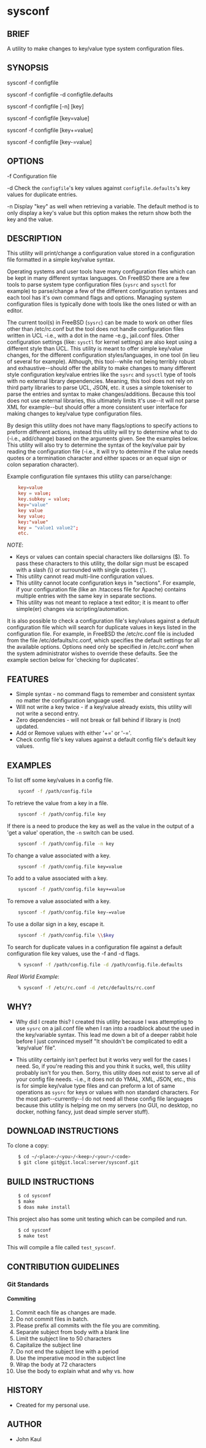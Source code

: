 <!--------------------------------------------*- MARKDOWN -*------
File Last Updated: October 21 2020 16:01

File:    readme.md
Author:  John Kaul <john.kaul@outlook.com>
Brief:   This section should contain information about this project.
------------------------------------------------------------------>

# sysconf

## BRIEF

A utility to make changes to key/value type system configuration
files.

## SYNOPSIS
sysconf -f configfile

sysconf -f configfile -d configfile.defaults

sysconf -f configfile [-n] [key]

sysconf -f configfile [key=value]

sysconf -f configfile [key+=value]

sysconf -f configfile [key-=value]

## OPTIONS
-f      Configuration file

-d      Check the `configfile`'s key values against `configfile.defaults`'s key values for duplicate entries.

-n      Display "key" as well when retrieving a variable. The default method is to only display a key's value but this option makes the return show both the key and the value.

## DESCRIPTION
This utility will print/change a configuration value stored in a configuration file formatted in a simple key/value syntax.

Operating systems and user tools have many configuration files which can be kept in many different syntax languages. On FreeBSD there are a few tools to parse system type configuration files (`sysrc` and `sysctl` for example) to parse/change a few of the different configuration syntaxes and each tool has it's own command flags and options. Managing system configuration files is typically done with tools like the ones listed or with an editor.

The current tool(s) in FreeBSD (`sysrc`) can be made to work on other files other than /etc/rc.conf but the tool does not handle configuration files written in UCL -i.e., with a dot in the name -e.g., jail.conf files. Other configuration settings (like: `sysctl` for kernel settings) are also kept using a different style than UCL. This utility is meant to offer simple key/value changes, for the different configuration styles/languages, in one tool (in lieu of several for example).  Although, this tool--while not being terribly robust and exhaustive--should offer the ability to make changes to many different style configuration key/value entries like the `sysrc` and `sysctl` type of tools with no external library dependencies. Meaning, this tool does not rely on third party libraries to parse UCL, JSON, etc. it uses a simple tokeniser to parse the entries and syntax to make changes/additions. Because this tool does not use external libraries, this ultimately limits it's use--it will not parse XML for example--but should offer a more consistent user interface for making changes to key/value type configuration files.

By design this utility does not have many flags/options to specify actions to preform different actions, instead this utility will try to determine what to do (-i.e., add/change) based on the arguments given. See the examples below. This utility will also try to determine the syntax of the key/value pair by reading the configuration file (-i.e., it will try to determine if the value needs quotes or a termination character and either spaces or an equal sign or colon separation character).

Example configuration file syntaxes this utility can parse/change:
```conf
    key=value
    key = value;
    key.subkey = value;
    key="value"
    key value
    key value;
    key:"value"
    key = "value1 value2";
    etc.
```

*NOTE*:
- Keys or values can contain special characters like dollarsigns ($). To pass these characters to this utility, the dollar sign must be escaped with a slash (\\) or surrounded with single quotes (').
- This utility cannot read multi-line configuration values.
- This utility cannot locate configuration keys in "sections". For example, if your configuration file (like an .htaccess file for Apache) contains multiple entries with the same key in separate sections.
- This utility was not meant to replace a text editor; it is meant to offer simple(er) changes via scripting/automation.

It is also possible to check a configuration file's key/values against a default configuration file which will search for duplicate values in keys listed in the configuration file. For example, in FreeBSD the /etc/rc.conf file is included from the file /etc/defaults/rc.conf, which specifies the default settings for all the available options.  Options need only be specified in /etc/rc.conf when the system administrator wishes to override these defaults. See the example section below for 'checking for duplicates'.


## FEATURES
* Simple syntax - no command flags to remember and consistent syntax no matter the configuration language used.
* Will not write a key twice - if a key/value already exists, this utility will not write a second entry.
* Zero dependencies - will not break or fall behind if library is (not) updated.
* Add or Remove values with either '+=' or '-='.
* Check config file's key values against a default config file's default key values.

## EXAMPLES
To list off some key/values in a config file.
```sh
    syconf -f /path/config.file
```

To retrieve the value from a key in a file.
```sh
    sysconf -f /path/config.file key
```

If there is a need to produce the key as well as the value in the output of a 'get a value' operation, the `-n` switch can be used.
```sh
    sysconf -f /path/config.file -n key
```

To change a value associated with a key.
```sh
    sysconf -f /path/config.file key=value
```

To add to a value associated with a key.
```sh
    sysconf -f /path/config.file key+=value
```

To remove a value associated with a key.
```sh
    sysconf -f /path/config.file key-=value
```

To use a dollar sign in a key, escape it.
```sh
    sysconf -f /path/config.file \\$key
```

To search for duplicate values in a configuration file against a default configuration file key values, use the -f and -d flags.
```sh
    % sysconf -f /path/config.file -d /path/config.file.defaults
```
_Real World Example_:
```sh
    % sysconf -f /etc/rc.conf -d /etc/defaults/rc.conf
```

## WHY?
* Why did I create this? I created this utility because I was attempting
  to use `sysrc` on a jail.conf file when I ran into a roadblock about
  the <dot> used in the key/variable syntax. This lead me down a bit of
  a deeper rabbit hole before I just convinced myself "It shouldn't be
  complicated to edit a 'key/value' file".

* This utility certainly isn't perfect but it works very well for the
  cases I need. So, if you're reading this and you think it sucks, well,
  this utility probably isn't for you then. Sorry, this utility does not
  exist to serve all of your config file needs. -i.e., it does not do
  YMAL, XML, JSON, etc., this is for simple key/value type files and can
  preform a lot of same operations as `sysrc` for keys or values with
  non standard characters. For the most part--currently--I do not need
  all these config file languages because this utility is helping me on
  my servers (no GUI, no desktop, no docker, nothing fancy, just dead
  simple server stuff).

## DOWNLOAD INSTRUCTIONS

To clone a copy:

```sh
    $ cd ~/<place>/<you>/<keep>/<your>/<code>
    $ git clone git@git.local:server/sysconf.git
```

## BUILD INSTRUCTIONS

```sh
    $ cd sysconf
    $ make
    $ doas make install
```

This project also has some unit testing which can be compiled and run.

```sh
    $ cd sysconf
    $ make test
```
This will compile a file called `test_sysconf`.

## CONTRIBUTION GUIDELINES

### Git Standards

#### Commiting

1.  Commit each file as changes are made.
2.  Do not commit files in batch.
3.  Please prefix all commits with the file you are commiting.
4.  Separate subject from body with a blank line
5.  Limit the subject line to 50 characters
6.  Capitalize the subject line
7.  Do not end the subject line with a period
8.  Use the imperative mood in the subject line
9.  Wrap the body at 72 characters
10. Use the body to explain what and why vs. how

## HISTORY
* Created for my personal use.

## AUTHOR
* John Kaul
